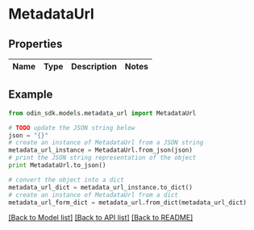 # MetadataUrl


## Properties

Name | Type | Description | Notes
------------ | ------------- | ------------- | -------------

## Example

```python
from odin_sdk.models.metadata_url import MetadataUrl

# TODO update the JSON string below
json = "{}"
# create an instance of MetadataUrl from a JSON string
metadata_url_instance = MetadataUrl.from_json(json)
# print the JSON string representation of the object
print MetadataUrl.to_json()

# convert the object into a dict
metadata_url_dict = metadata_url_instance.to_dict()
# create an instance of MetadataUrl from a dict
metadata_url_form_dict = metadata_url.from_dict(metadata_url_dict)
```
[[Back to Model list]](../README.md#documentation-for-models) [[Back to API list]](../README.md#documentation-for-api-endpoints) [[Back to README]](../README.md)


